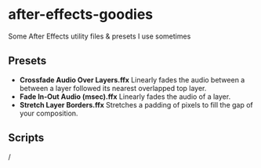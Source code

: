 # after-effects-goodies

Some After Effects utility files & presets I use sometimes

## Presets
- **Crossfade Audio Over Layers.ffx** Linearly fades the audio between a between a layer followed its nearest overlapped top layer.
- **Fade In-Out Audio (msec).ffx** Linearly fades the audio of a layer.
- **Stretch Layer Borders.ffx** Stretches a padding of pixels to fill the gap of your composition.

## Scripts
/
